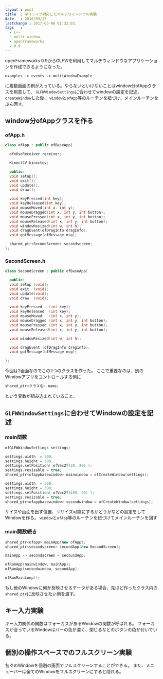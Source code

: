 ```yaml
---
layout : post
title  : ネイティブ対応したマルチウィンドウの実験
date   : 2016/09/13
lastchange : 2017-03-06 01:32:03.
tags   :
  - C++
  - multi window
  - openFrameworks
  - 0.9
---
```


openFrameworks 0.9からGLFWを利用してマルチウィンドウなアプリケーションを作成できるようになった。

```
examples -> events -> multiWindowExample
```

に複数画面の例が入っている。やらないといけないことはwindow分ofAppクラスを用意して、
`GLFWWindowSettings`に合わせてwindowの設定を記述、`createWindow`した後、
`window`と`ofApp`等のルーチンを紐づけ、メインルーチンをぶん回す。

## window分ofAppクラスを作る

### ofApp.h

```cpp
class ofApp : public ofBaseApp{

  ofxOscReceiver receiver;

  KinectCV kinectcv; 

  public:
  void setup();
  void exit();
  void update();
  void draw();

  void keyPressed(int key);
  void keyReleased(int key);
  void mouseMoved(int x, int y);
  void mouseDragged(int x, int y, int button);
  void mousePressed(int x, int y, int button);
  void mouseReleased(int x, int y, int button);
  void windowResized(int w, int h);
  void dragEvent(ofDragInfo dragInfo);
  void gotMessage(ofMessage msg);

  shared_ptr<SecondScreen> secondscreen;
};
```

### SecondScreen.h

```cpp
class SecondScreen : public ofBaseApp{

  public:
  void setup (void);
  void exit  (void);
  void update(void);
  void draw  (void);

  void keyPressed   (int key);
  void keyReleased  (int key);
  void mouseMoved   (int x, int y);
  void mouseDragged (int x, int y, int button);
  void mousePressed (int x, int y, int button);
  void mouseReleased(int x, int y, int button);

  void windowResized(int w, int h);

  void dragEvent (ofDragInfo dragInfo);
  void gotMessage(ofMessage msg);

};
```

今回は2画面なのでこの2つのクラスを作った。
ここで重要なのは、別のWindowアプリをコントロールする側に

```cpp
shared_ptr<クラス名> name;
```

という変数が組み込まれていること。

## `GLFWWindowSettings`に合わせてWindowの設定を記述

### main関数

```cpp
ofGLFWWindowSettings settings;

settings.width  = 300;
settings.height = 300;
settings.setPosition( ofVec2f(20, 20) );
settings.resizable = true;
shared_ptr<ofappbasewindow> mainwindow = ofCreateWindow(settings);

settings.width  = 300;
settings.height = 300;
settings.setPosition( ofVec2f(400, 20) );
settings.resizable = true;
shared_ptr<ofappbasewindow> secondwindow = ofCreateWindow(settings);
```

サイズや画面を出す位置、リサイズ可能にするかどうかなどの設定をしてWindowを作る。
`window`と`ofApp`等のルーチンを紐づけてメインルーチンを回す

### main関数続き

```cpp
shared_ptr<ofapp> mainApp(new ofApp);
shared_ptr<secondscreen> secondApp(new SecondScreen);

mainApp -> secondscreen = secoundApp;

ofRunApp(mainwindow, mainApp);
ofRunApp(secondwindow, secondApp);

ofRunMainLoop();
```

もし他のWindowに何か反映させるデータがある場合、先ほど作ったクラス内の`shared_ptr`に反映させたい側を渡す。

## キー入力実験

キー入力関係の関数はフォーカスがあるWindowの関数が呼ばれる。
フォーカスが合っているWindowはバーの色が濃く、閉じるなどのボタンの色が付いている。

## 個別の操作スペースでのフルスクリーン実験

各々のWindowを個別の画面でフルスクリーンすることができる。
また、メニューバーは全てのWindowをフルスクリーンにすると隠れる。
